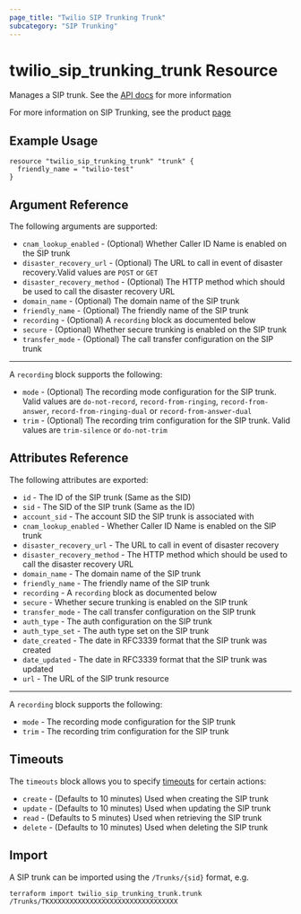 ```yaml
---
page_title: "Twilio SIP Trunking Trunk"
subcategory: "SIP Trunking"
---
```


# twilio_sip_trunking_trunk Resource

Manages a SIP trunk. See the [API docs](https://www.twilio.com/docs/sip-trunking/api/trunk-resource) for more information

For more information on SIP Trunking, see the product [page](https://www.twilio.com/docs/sip-trunking)

## Example Usage

```hcl
resource "twilio_sip_trunking_trunk" "trunk" {
  friendly_name = "twilio-test"
}
```

## Argument Reference

The following arguments are supported:

- `cnam_lookup_enabled` - (Optional) Whether Caller ID Name is enabled on the SIP trunk
- `disaster_recovery_url` - (Optional) The URL to call in event of disaster recovery.Valid values are `POST` or `GET`
- `disaster_recovery_method` - (Optional) The HTTP method which should be used to call the disaster recovery URL
- `domain_name` - (Optional) The domain name of the SIP trunk
- `friendly_name` - (Optional) The friendly name of the SIP trunk
- `recording` - (Optional) A `recording` block as documented below
- `secure` - (Optional) Whether secure trunking is enabled on the SIP trunk
- `transfer_mode` - (Optional) The call transfer configuration on the SIP trunk

---

A `recording` block supports the following:

- `mode` - (Optional) The recording mode configuration for the SIP trunk. Valid values are `do-not-record`, `record-from-ringing`, `record-from-answer`, `record-from-ringing-dual` or `record-from-answer-dual`
- `trim` - (Optional) The recording trim configuration for the SIP trunk. Valid values are `trim-silence` or `do-not-trim`

## Attributes Reference

The following attributes are exported:

- `id` - The ID of the SIP trunk (Same as the SID)
- `sid` - The SID of the SIP trunk (Same as the ID)
- `account_sid` - The account SID the SIP trunk is associated with
- `cnam_lookup_enabled` - Whether Caller ID Name is enabled on the SIP trunk
- `disaster_recovery_url` - The URL to call in event of disaster recovery
- `disaster_recovery_method` - The HTTP method which should be used to call the disaster recovery URL
- `domain_name` - The domain name of the SIP trunk
- `friendly_name` - The friendly name of the SIP trunk
- `recording` - A `recording` block as documented below
- `secure` - Whether secure trunking is enabled on the SIP trunk
- `transfer_mode` - The call transfer configuration on the SIP trunk
- `auth_type` - The auth configuration on the SIP trunk
- `auth_type_set` - The auth type set on the SIP trunk
- `date_created` - The date in RFC3339 format that the SIP trunk was created
- `date_updated` - The date in RFC3339 format that the SIP trunk was updated
- `url` - The URL of the SIP trunk resource

---

A `recording` block supports the following:

- `mode` - The recording mode configuration for the SIP trunk
- `trim` - The recording trim configuration for the SIP trunk

## Timeouts

The `timeouts` block allows you to specify [timeouts](https://www.terraform.io/docs/configuration/resources.html#timeouts) for certain actions:

- `create` - (Defaults to 10 minutes) Used when creating the SIP trunk
- `update` - (Defaults to 10 minutes) Used when updating the SIP trunk
- `read` - (Defaults to 5 minutes) Used when retrieving the SIP trunk
- `delete` - (Defaults to 10 minutes) Used when deleting the SIP trunk

## Import

A SIP trunk can be imported using the `/Trunks/{sid}` format, e.g.

```shell
terraform import twilio_sip_trunking_trunk.trunk /Trunks/TKXXXXXXXXXXXXXXXXXXXXXXXXXXXXXXXX
```
